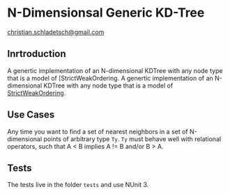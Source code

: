# N-Dimensionsal Generic KD-Tree

christian.schladetsch@gmail.com

## Inrtroduction

A genertic implementation of an N-dimensional KDTree with any node type that is a model of [StrictWeakOrdering.
A genertic implementation of an N-dimensional KDTree with any node type that is a model of [StrictWeakOrdering](https://en.cppreference.com/w/cpp/concepts/strict_weak_order).

## Use Cases

Any time you want to find a set of nearest neighbors in a set of N-dimensional points of arbitrary type `Ty`. `Ty` must behave well with relational operators, such that A < B implies A != B and/or B > A. 

## Tests

The tests live in the folder `tests` and use NUnit 3.

